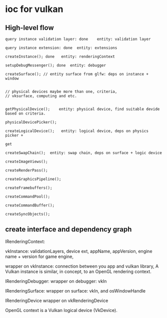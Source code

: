 # ioc for vulkan

## High-level flow

    query instance validation layer: done    entity: validation layer

    query instance extension: done  entity: extensions

    createInstance(); done   entity: renderingContext

    setupDebugMessenger(); done  entity: debugger

    createSurface(); // entity surface from glfw: deps on instance + window 

    
    // physical devices maybe more than one, criteria, 
    // vksurface, computing and etc. 


    getPhysicalDevice();    entity: physical device, find suitable devide based on criteria. 

    physicalDevicePicker(); 

    createLogicalDevice();   entity: logical device, deps on physics picker + 

    get

    createSwapChain();  entity: swap chain, deps on surface + logic device

    createImageViews();

    createRenderPass();

    createGraphicsPipeline();

    createFramebuffers();

    createCommandPool();

    createCommandBuffer();

    createSyncObjects();

## create interface and dependency graph

IRenderingContext: 

vkInstance: validationLayers, device ext, appName, appVersion, engine name + version for game engine, 

wrapper on vkInstance: connection between you app and vulkan library, A Vulkan instance is similar, in concept, to an OpenGL rendering context.

IRenderingDebugger: 
  wrapper on debugger: vkIn

IRenderingSurface: 
wrapper on surface: vkIn, and osWindowHandle

IRenderingDevice
wrapper on vkRenderingDevice

OpenGL context is a Vulkan logical device (VkDevice). 
